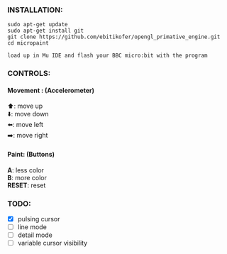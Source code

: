 ### INSTALLATION: ###

    sudo apt-get update
    sudo apt-get install git
    git clone https://github.com/ebitikofer/opengl_primative_engine.git
    cd micropaint

    load up in Mu IDE and flash your BBC micro:bit with the program


### CONTROLS: ###  
#### Movement : (Accelerometer) ####
  :arrow_up:: move up  
  :arrow_down:: move down  
  :arrow_left:: move left  
  :arrow_right:: move right  
#### Paint: (Buttons) ####
**A**: less color  
**B**: more color  
**RESET**: reset  

### TODO: ###

- [x] pulsing cursor
- [ ] line mode
- [ ] detail mode
- [ ] variable cursor visibility

